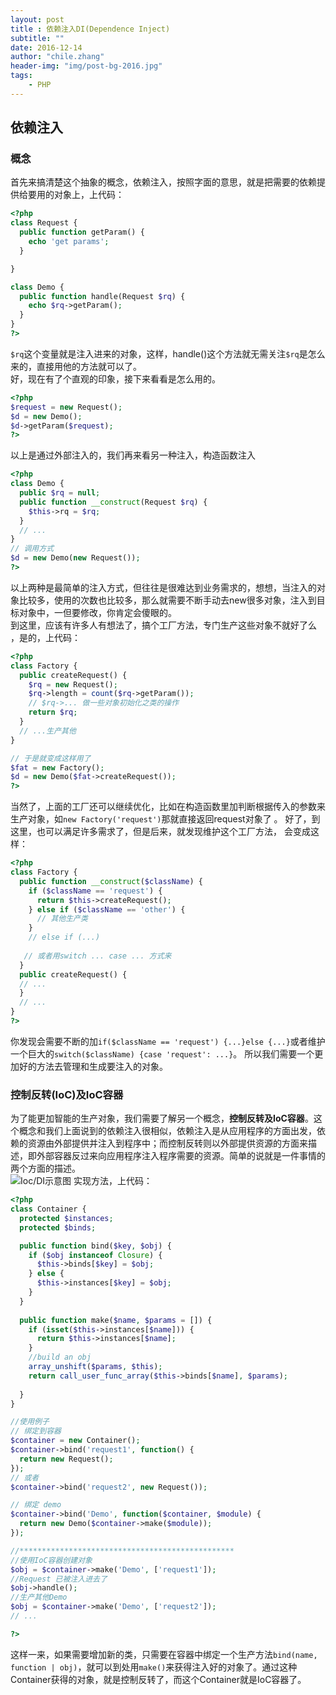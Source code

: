 ```yaml
---
layout: post
title : 依赖注入DI(Dependence Inject)
subtitle: ""
date: 2016-12-14
author: "chile.zhang"
header-img: "img/post-bg-2016.jpg"
tags:
    - PHP
---
```


## 依赖注入

### 概念
首先来搞清楚这个抽象的概念，依赖注入，按照字面的意思，就是把需要的依赖提供给要用的对象上，上代码：  

```php
<?php
class Request {
  public function getParam() {
    echo 'get params';
  }

}

class Demo {
  public function handle(Request $rq) {
    echo $rq->getParam();
  }
}
?>
```
`$rq`这个变量就是注入进来的对象，这样，handle()这个方法就无需关注`$rq`是怎么来的，直接用他的方法就可以了。  
好，现在有了个直观的印象，接下来看看是怎么用的。  

```php
<?php
$request = new Request();
$d = new Demo();
$d->getParam($request);
?>
```
以上是通过外部注入的，我们再来看另一种注入，构造函数注入  

```php
<?php
class Demo {
  public $rq = null;
  public function __construct(Request $rq) {
    $this->rq = $rq;
  }
  // ...
}
// 调用方式
$d = new Demo(new Request());
?>
```
以上两种是最简单的注入方式，但往往是很难达到业务需求的，想想，当注入的对象比较多，使用的次数也比较多，那么就需要不断手动去new很多对象，注入到目标对象中，一但要修改，你肯定会傻眼的。  
到这里，应该有许多人有想法了，搞个工厂方法，专门生产这些对象不就好了么
，是的，上代码：  

```php
<?php
class Factory {
  public createRequest() {
    $rq = new Request();
    $rq->length = count($rq->getParam());
    // $rq->... 做一些对象初始化之类的操作
    return $rq;
  }
  // ...生产其他
}

// 于是就变成这样用了
$fat = new Factory();
$d = new Demo($fat->createRequest());
?>
```
当然了，上面的工厂还可以继续优化，比如在构造函数里加判断根据传入的参数来生产对象，如`new Factory('request')`那就直接返回request对象了
。
好了，到这里，也可以满足许多需求了，但是后来，就发现维护这个工厂方法，
会变成这样：  

```php
<?php
class Factory {
  public function __construct($className) {
    if ($className == 'request') {
      return $this->createRequest();
    } else if ($className == 'other') {
      // 其他生产类
    }
    // else if (...)
    
   // 或者用switch ... case ... 方式来
  }
  public createRequest() {
  // ...
  }
  // ...
}
?>
```
你发现会需要不断的加`if($className == 'request') {...}else {...}`或者维护一个巨大的`switch($className) {case 'request': ...}`。
所以我们需要一个更加好的方法去管理和生成要注入的对象。  

### 控制反转(IoC)及IoC容器
为了能更加智能的生产对象，我们需要了解另一个概念，**控制反转及IoC容器**。这个概念和我们上面说到的依赖注入很相似，依赖注入是从应用程序的方面出发，依赖的资源由外部提供并注入到程序中；而控制反转则以外部提供资源的方面来描述，即外部容器反过来向应用程序注入程序需要的资源。简单的说就是一件事情的两个方面的描述。  
![Ioc/DI示意图](/img/2016-12-15/ioc.gif)
实现方法，上代码：  

```php
<?php
class Container {
  protected $instances;
  protected $binds;

  public function bind($key, $obj) {
    if ($obj instanceof Closure) {
      $this->binds[$key] = $obj;
    } else {
      $this->instances[$key] = $obj;
    }
  }
  
  public function make($name, $params = []) {
    if (isset($this->instances[$name])) {
      return $this->instances[$name];
    }
    //build an obj
    array_unshift($params, $this);
    return call_user_func_array($this->binds[$name], $params);
    
  }
}

//使用例子
// 绑定到容器
$container = new Container();
$container->bind('request1', function() {
  return new Request();
});
// 或者
$container->bind('request2', new Request());

// 绑定 demo
$container->bind('Demo', function($container, $module) {
  return new Demo($container->make($module));
});

//************************************************
//使用IoC容器创建对象
$obj = $container->make('Demo', ['request1']);
//Request 已被注入进去了
$obj->handle();
//生产其他Demo
$obj = $container->make('Demo', ['request2']);
// ...

?>
```

这样一来，如果需要增加新的类，只需要在容器中绑定一个生产方法`bind(name, function | obj)`，就可以到处用`make()`来获得注入好的对象了。通过这种Container获得的对象，就是控制反转了，而这个Container就是IoC容器了。
